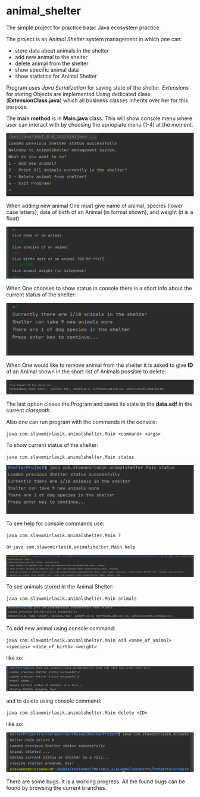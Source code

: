 # animal_shelter
The simple project for practice basic Java ecosystem practice

The project is an *Animal Shelter* system management in which one can:
- store data about animals in the shelter
- add new animal to the shelter
- delete animal from the shelter
- show specific animal data
- show statistics for Animal Shelter

Program uses *Java Serialization* for saving state of the shelter. *Extensions* for storing Objects are implemented Using dedicated class (**ExtensionClass.java**) which all business classes inherits over her for this purpose.

The **main method** is in **Main.java** class. This will show console menu where user can interact with by choosing the apriopiate menu (1-4) at the moment.

![Picture of Terminal with the Menu of possible actions in Animal Shelter System.](/images/consoleMenu.png)

When adding new animal One must give name of animal, species (lower case letters), date of birth of an Animal (in format shown), and weight (it is a float):

![Picture of adding new animal and what values and how one can give.](/images/addingNewAnimalFromConsoleMenu.png)

When One chooses to show status in console there is a short info about the current status of the shelter:

![Picture of the status info after choosing show status from console menu](/images/printingCurrentStatusOfAnimalShelterFromConsoleMenu.png)

When One would like to remove animal from the shelter it is asked to give **ID** of an Animal shown in the short list of Animals possible to delete:

![Picture of deleting animal. One must pick the ID from the short list and write it in the console](/images/deletingTheAnimalUsingConsoleMenu.png)

The last option closes the Program and saves its state to the **data.adf** in the current *classpath*.

Also one can run program with the commands in the console:

`java com.slawomirlasik.animalshelter.Main <command> <args>`

To show current status of the shelter:

`java com.slawomirlasik.animalshelter.Main status`

![Picture of console command of showing current status of Animal Shelter](/images/showingStatusOfAnimalShelterUsingConsoleCommand.png)

To see help for console commands use:

`java com.slawomirlasik.animalshelter.Main ?`

or
`java com.slawomirlasik.animalshelter.Main help`

![Picture of console command for displaying help about console commands usage](/images/showingHelpForConsoleCommands.png)

To see animals stored in the Animal Shelter:

`java com.slawomirlasik.animalshelter.Main animals`

![Picture of console command for displaying all animals in the shelter at the moment](/images/showingAnimalsCurrentlyInTheShelterUsingConsoleCommand.png)

To add new animal using console command:

`java com.slawomirlasik.animalshelter.Main add <name_of_animal> <species> <date_of_birth> <weight>`

like so:

![Picture of console command for adding new animal with add name of animal, species, date of birth, weight](/images/addingNewAnimalUsingConsoleCommand.png)

and to delete using console command:

`java com.slawomirlasik.animalshelter.Main delete <ID>`

like so:

![Picture of console command for deleting animal giving the ID from the given list](/images/deletingTheAnimalUsingConsoleCommand.png)


There are some bugs. It is a working progress. All the found bugs can be found by browsing the current branches.

